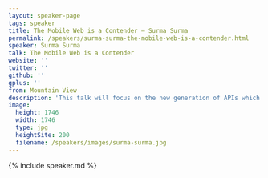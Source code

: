 ```yaml
---
layout: speaker-page
tags: speaker
title: The Mobile Web is a Contender – Surma Surma
permalink: /speakers/surma-surma-the-mobile-web-is-a-contender.html
speaker: Surma Surma
talk: The Mobile Web is a Contender
website: ''
twitter: ''
github: ''
gplus: ''
from: Mountain View
description: 'This talk will focus on the new generation of APIs which make the web a more capable platform for applications. Push Notifications, Offline Storage with Service Workers, and responsive UIs built in Web Components. These are the building blocks of the future. We will also look at the kinds of sites which excel as mobile web apps (backed with actual data!), and make the case for why you should be investing more in your mobile web experience. '
image:
  height: 1746
  width: 1746
  type: jpg
  heightSite: 200
  filename: /speakers/images/surma-surma.jpg
---
```


{% include speaker.md %}
